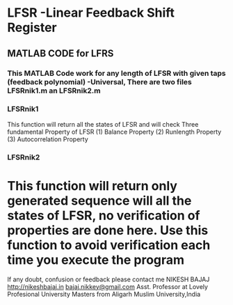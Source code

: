 # LFSR -Linear Feedback Shift Register
## MATLAB CODE for LFRS
### This MATLAB Code work for any length of LFSR with given taps (feedback polynomial) -Universal, There are two files LFSRnik1.m an LFSRnik2.m
### LFSRnik1
This function will return all the states of LFSR and will check Three fundamental Property of LFSR 
(1) Balance Property (2) Runlength Property (3) Autocorrelation Property

### LFSRnik2
This function will return only generated sequence will all the states of LFSR, no verification of properties are done
here. Use this function to avoid verification each time you execute the program
=====
If any doubt, confusion or feedback please contact me
NIKESH BAJAJ 
http://nikeshbajaj.in
bajaj.nikkey@gmail.com
Asst. Professor at Lovely Profesional University
Masters from Aligarh Muslim University,India
